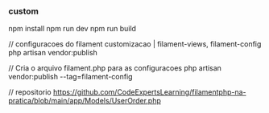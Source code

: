 
### custom

npm install
npm run dev
npm run build

// configuracoes do filament customizacao | filament-views, filament-config
php artisan vendor:publish

// Cria o arquivo filament.php para as configuracoes
php artisan vendor:publish --tag=filament-config

// repositorio 
https://github.com/CodeExpertsLearning/filamentphp-na-pratica/blob/main/app/Models/UserOrder.php